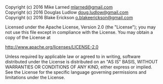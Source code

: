 Copyright (c) 2016 Mike Larned <mlarned@gmail.com> <br />
Copyright (c) 2016 Douglas Ludlow <doug.ludlow@gmail.com> <br />
Copyright (c) 2016 Blake Erickson <o.blakeerickson@gmail.com>

Licensed under the Apache License, Version 2.0 (the "License");
you may not use this file except in compliance with the License.
You may obtain a copy of the License at

http://www.apache.org/licenses/LICENSE-2.0

Unless required by applicable law or agreed to in writing, software
distributed under the License is distributed on an "AS IS" BASIS,
WITHOUT WARRANTIES OR CONDITIONS OF ANY KIND, either express or implied.
See the License for the specific language governing permissions and
limitations under the License.
